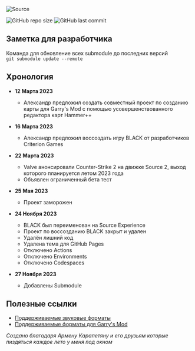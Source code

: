 ![Source](https://github.com/boxden/source-experience/assets/30258996/6f991fc7-658f-4d1f-8335-44e4bc6654fb)

![GitHub repo size][info repo size]
![GitHub last commit][info last commit]

## Заметка для разработчика

Команда для обновление всех submodule до последних версий  
`git submodule update --remote`

## Хронология

- **12 Марта 2023**  
    - Александр предложил создать совместный проект по созданию карты для Garry's Mod с помощью усовершенствованного редактора карт Hammer++

- **16 Марта 2023**  
    - Александр предложил воссоздать игру BLACK от разработчиков Criterion Games

- **22 Марта 2023**  
    - Valve анонсировали Counter-Strike 2 на движке Source 2, выход которого планируется летом 2023 года  
    - Объявлен ограниченный бета тест

- **25 Мая 2023**  
    - Проект заморожен

- **24 Ноября 2023**  
    - BLACK был переименован на Source Experience  
    - Проект по воссозданию BLACK закрыт и удален  
    - Удалён лишний код  
    - Удалена тема для GitHub Pages  
    - Отключено Actions  
    - Отключено Environments  
    - Отключено Codespaces

- **27 Ноября 2023**  
    - Добавлены Submodule

## Полезные ссылки

- [Поддерживаемые звуковые форматы][snd source]
- [Поддерживаемые форматы для Garry's Mod][snd gmod]

_Создано благодаря Армену Карапетяну и его друзьям которые пиздяться каждое лето у меня под окном_

<!--Info (Shields.io)-->
[info repo size]: https://img.shields.io/github/repo-size/boxden/hammerplusplus-experience
[info last commit]: https://img.shields.io/github/last-commit/boxden/hammerplusplus-experience

<!--Links-->
[snd source]: https://gmod-games.thouvest.ovh/documents/sound_supported_formats.htm
[snd gmod]: https://originahl-scripts.com/en/help/gmod-sounds-supported-formats
